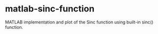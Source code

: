 # matlab-sinc-function
MATLAB implementation and plot of the Sinc function using built-in sinc() function.
